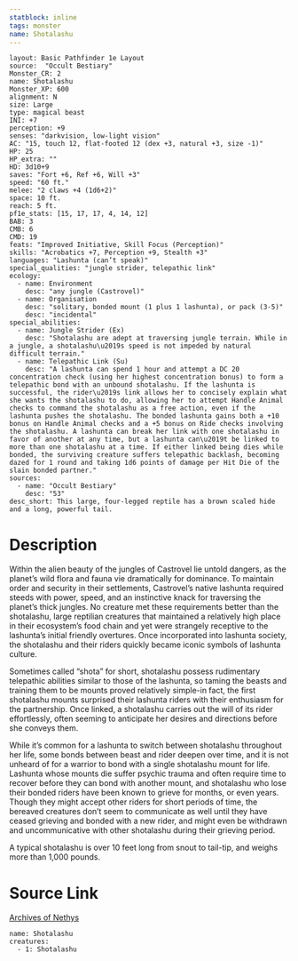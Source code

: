 ```yaml
---
statblock: inline
tags: monster
name: Shotalashu
---
```

```statblock
layout: Basic Pathfinder 1e Layout
source:  "Occult Bestiary"
Monster_CR: 2
name: Shotalashu
Monster_XP: 600
alignment: N
size: Large
type: magical beast
INI: +7
perception: +9
senses: "darkvision, low-light vision"
AC: "15, touch 12, flat-footed 12 (dex +3, natural +3, size -1)"
HP: 25
HP_extra: ""
HD: 3d10+9
saves: "Fort +6, Ref +6, Will +3"
speed: "60 ft."
melee: "2 claws +4 (1d6+2)"
space: 10 ft.
reach: 5 ft.
pf1e_stats: [15, 17, 17, 4, 14, 12]
BAB: 3
CMB: 6
CMD: 19
feats: "Improved Initiative, Skill Focus (Perception)"
skills: "Acrobatics +7, Perception +9, Stealth +3"
languages: "Lashunta (can’t speak)"
special_qualities: "jungle strider, telepathic link"
ecology:
  - name: Environment
    desc: "any jungle (Castrovel)"
  - name: Organisation
    desc: "solitary, bonded mount (1 plus 1 lashunta), or pack (3-5)"
    desc: "incidental"
special_abilities:
  - name: Jungle Strider (Ex)
    desc: "Shotalashu are adept at traversing jungle terrain. While in a jungle, a shotalashu\u2019s speed is not impeded by natural difficult terrain."
  - name: Telepathic Link (Su)
    desc: "A lashunta can spend 1 hour and attempt a DC 20 concentration check (using her highest concentration bonus) to form a telepathic bond with an unbound shotalashu. If the lashunta is successful, the rider\u2019s link allows her to concisely explain what she wants the shotalashu to do, allowing her to attempt Handle Animal checks to command the shotalashu as a free action, even if the lashunta pushes the shotalashu. The bonded lashunta gains both a +10 bonus on Handle Animal checks and a +5 bonus on Ride checks involving the shotalashu. A lashunta can break her link with one shotalashu in favor of another at any time, but a lashunta can\u2019t be linked to more than one shotalashu at a time. If either linked being dies while bonded, the surviving creature suffers telepathic backlash, becoming dazed for 1 round and taking 1d6 points of damage per Hit Die of the slain bonded partner."
sources:
  - name: "Occult Bestiary"
    desc: "53"
desc_short: This large, four-legged reptile has a brown scaled hide and a long, powerful tail.
```
# Description
Within the alien beauty of the jungles of Castrovel lie untold dangers, as the planet’s wild flora and fauna vie dramatically for dominance. To maintain order and security in their settlements, Castrovel’s native lashunta required steeds with power, speed, and an instinctive knack for traversing the planet’s thick jungles. No creature met these requirements better than the shotalashu, large reptilian creatures that maintained a relatively high place in their ecosystem’s food chain and yet were strangely receptive to the lashunta’s initial friendly overtures. Once incorporated into lashunta society, the shotalashu and their riders quickly became iconic symbols of lashunta culture.

Sometimes called “shota” for short, shotalashu possess rudimentary telepathic abilities similar to those of the lashunta, so taming the beasts and training them to be mounts proved relatively simple-in fact, the first shotalashu mounts surprised their lashunta riders with their enthusiasm for the partnership. Once linked, a shotalashu carries out the will of its rider effortlessly, often seeming to anticipate her desires and directions before she conveys them.

While it’s common for a lashunta to switch between shotalashu throughout her life, some bonds between beast and rider deepen over time, and it is not unheard of for a warrior to bond with a single shotalashu mount for life. Lashunta whose mounts die suffer psychic trauma and often require time to recover before they can bond with another mount, and shotalashu who lose their bonded riders have been known to grieve for months, or even years. Though they might accept other riders for short periods of time, the bereaved creatures don’t seem to communicate as well until they have ceased grieving and bonded with a new rider, and might even be withdrawn and uncommunicative with other shotalashu during their grieving period.

A typical shotalashu is over 10 feet long from snout to tail-tip, and weighs more than 1,000 pounds.
# Source Link
[Archives of Nethys](https://aonprd.com/MonsterDisplay.aspx?ItemName=Shotalashu)
```encounter-table
name: Shotalashu
creatures:
  - 1: Shotalashu
```
